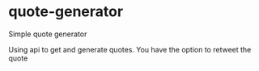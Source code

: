 # quote-generator
Simple quote generator

Using api to get and generate quotes.
You have the option to retweet the quote
